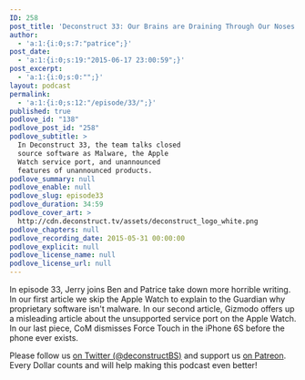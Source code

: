 ```yaml
---
ID: 258
post_title: 'Deconstruct 33: Our Brains are Draining Through Our Noses'
author:
  - 'a:1:{i:0;s:7:"patrice";}'
post_date:
  - 'a:1:{i:0;s:19:"2015-06-17 23:00:59";}'
post_excerpt:
  - 'a:1:{i:0;s:0:"";}'
layout: podcast
permalink:
  - 'a:1:{i:0;s:12:"/episode/33/";}'
published: true
podlove_id: "138"
podlove_post_id: "258"
podlove_subtitle: >
  In Deconstruct 33, the team talks closed
  source software as Malware, the Apple
  Watch service port, and unannounced
  features of unannounced products.
podlove_summary: null
podlove_enable: null
podlove_slug: episode33
podlove_duration: 34:59
podlove_cover_art: >
  http://cdn.deconstruct.tv/assets/deconstruct_logo_white.png
podlove_chapters: null
podlove_recording_date: 2015-05-31 00:00:00
podlove_explicit: null
podlove_license_name: null
podlove_license_url: null
---
```

<p>In episode 33, Jerry joins Ben and Patrice take down more horrible writing.  In our first article we skip the Apple Watch to explain to the Guardian why proprietary software isn't malware.  In our second article, Gizmodo offers up a misleading article about the unsupported service port on the Apple Watch.  In our last piece, CoM dismisses Force Touch in the iPhone 6S before the phone ever exists.</p>
<p>Please follow us <a href="http://twitter.com/deconstructBS">on Twitter (@deconstructBS)</a> and support us <a href="http://patreon.com/deconstruct">on Patreon</a>. Every Dollar counts and will help making this podcast even better!
</p>